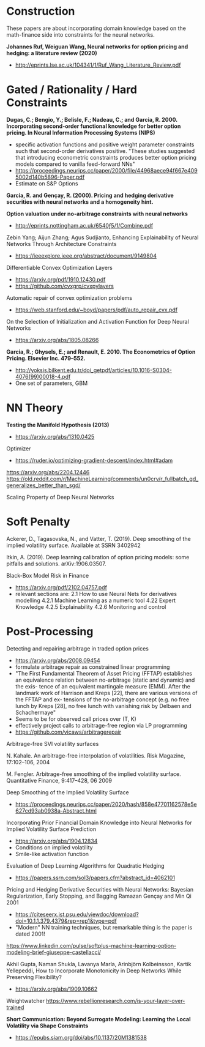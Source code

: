 # Construction

These papers are about incorporating domain knowledge based on the math-finance side into constraints for the neural networks. 

**Johannes Ruf, Weiguan Wang, Neural networks for option pricing and hedging: a literature review (2020)**

+ http://eprints.lse.ac.uk/104341/1/Ruf_Wang_Literature_Review.pdf



# Gated / Rationality / Hard Constraints


**Dugas, C.; Bengio, Y.; Belisle, F.; Nadeau, C.; and Garcia, R. 2000. Incorporating second-order functional knowledge for better option pricing. In Neural Information Processing Systems (NIPS)**

+  specific activation functions and positive weight parameter constraints such that
second-order derivatives positive. "These studies suggested that introducing econometric constraints produces better option pricing models compared to vanilla feed-forward NNs"
+ https://proceedings.neurips.cc/paper/2000/file/44968aece94f667e4095002d140b5896-Paper.pdf
+ Estimate on S&P Options


**Garcia, R. and Gençay, R. (2000). Pricing and hedging derivative securities with neural
networks and a homogeneity hint.**



**Option valuation under no-arbitrage constraints with neural networks**

+ http://eprints.nottingham.ac.uk/6540ƒ5/1/Combine.pdf



Zebin Yang; Aijun Zhang; Agus Sudjianto, Enhancing Explainability of Neural Networks Through Architecture Constraints
+ https://ieeexplore.ieee.org/abstract/document/9149804


Differentiable Convex Optimization Layers

+ https://arxiv.org/pdf/1910.12430.pdf
+ https://github.com/cvxgrp/cvxpylayers


Automatic repair of convex optimization problems

+ https://web.stanford.edu/~boyd/papers/pdf/auto_repair_cvx.pdf

On the Selection of Initialization and Activation Function for Deep Neural Networks

+ https://arxiv.org/abs/1805.08266

**Garcia, R.; Ghysels, E.; and Renault, E. 2010. The Econometrics of Option Pricing. Elsevier Inc. 479–552.**
+ http://yoksis.bilkent.edu.tr/doi_getpdf/articles/10.1016-S0304-4076(99)00018-4.pdf
+ One set of parameters, GBM

# NN Theory

**Testing the Manifold Hypothesis (2013)**
+ https://arxiv.org/abs/1310.0425


Optimizer
+ https://ruder.io/optimizing-gradient-descent/index.html#adam


https://arxiv.org/abs/2204.12446
https://old.reddit.com/r/MachineLearning/comments/un0crv/r_fullbatch_gd_generalizes_better_than_sgd/

Scaling Property of Deep Neural Networks



# Soft Penalty

Ackerer, D., Tagasovska, N., and Vatter, T. (2019). Deep smoothing of the implied volatility
surface. Available at SSRN 3402942

Itkin, A. (2019). Deep learning calibration of option pricing models: some pitfalls and
solutions. arXiv:1906.03507.	


Black-Box Model Risk in Finance
+ https://arxiv.org/pdf/2102.04757.pdf	
+ relevant sections are: 2.1 How to use Neural Nets for derivatives modelling 4.2.1 Machine Learning as a numeric tool 4.22 Expert Knowledge 4.2.5 Explainability 4.2.6 Monitoring and control

# Post-Processing

Detecting and repairing arbitrage in traded option prices
+ https://arxiv.org/abs/2008.09454
+ formulate arbitrage repair as constrained linear programming
+ "The First Fundamental Theorem of Asset Pricing (FFTAP) establishes an
equivalence relation between no-arbitrage (static and dynamic) and the exis-
tence of an equivalent martingale measure (EMM). After the landmark work
of Harrison and Kreps [22], there are various versions of the FFTAP and ex-
tensions of the no-arbitrage concept (e.g. no free lunch by Kreps [28], no free
lunch with vanishing risk by Delbaen and Schachermaye"
+ Seems to be for observed call prices over (T, K)
+ effectively project calls to arbitrage-free region via LP programming
+ https://github.com/vicaws/arbitragerepair 


Arbitrage-free SVI volatility surfaces

N. Kahale. An arbitrage-free interpolation of volatilities. Risk Magazine,
17:102–106, 2004

M. Fengler. Arbitrage-free smoothing of the implied volatility surface.
Quantitative Finance, 9:417–428, 06 2009

Deep Smoothing of the Implied Volatility Surface

+ https://proceedings.neurips.cc/paper/2020/hash/858e47701162578e5e627cd93ab0938a-Abstract.html

Incorporating Prior Financial Domain Knowledge into Neural Networks for Implied Volatility Surface Prediction
+ https://arxiv.org/abs/1904.12834
+ Conditions on implied volatility
+ Smile-like activation function

Evaluation of Deep Learning Algorithms for Quadratic Hedging

+ https://papers.ssrn.com/sol3/papers.cfm?abstract_id=4062101




Pricing and Hedging Derivative Securities with Neural Networks: Bayesian Regularization, Early Stopping, and Bagging Ramazan Gençay and Min Qi 2001
+ https://citeseerx.ist.psu.edu/viewdoc/download?doi=10.1.1.379.4379&rep=rep1&type=pdf
+ "Modern" NN training techniques, but remarkable thing is the paper is dated 2001!



https://www.linkedin.com/pulse/softplus-machine-learning-option-modeling-brief-giuseppe-castellacci/

Akhil Gupta, Naman Shukla, Lavanya Marla, Arinbjörn Kolbeinsson, Kartik Yellepeddi, How to Incorporate Monotonicity in Deep Networks While Preserving Flexibility?
+ https://arxiv.org/abs/1909.10662

Weightwatcher
https://www.rebellionresearch.com/is-your-layer-over-trained


**Short Communication: Beyond Surrogate Modeling: Learning the Local Volatility via Shape Constraints**
+ https://epubs.siam.org/doi/abs/10.1137/20M1381538